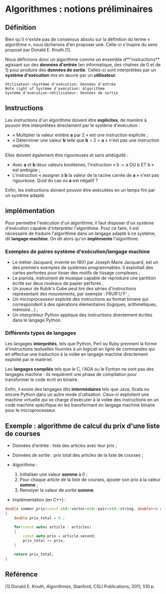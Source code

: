 # Algorithmes : notions préliminaires

## Définition

Bien qu'il n'existe pas de consensus absolu sur la définition du terme « algorithme », nous tâcherons d'en proposer une. Celle-ci s'inspire du sens proposé par Donald E. Knuth [1].

Nous définirons donc un algorithme comme un ensemble d**'instructions** agissant sur des **données d'entrée** (en informatique, des chaînes de 0 et de 1) pour produire des **données de sortie**. Celles-ci sont interprétées par un **système d'exécution** mis en œuvre par un **utilisateur**.

```sequence
Utilisateur->Système d'exécution: Données d'entrée
Note right of Système d'exécution: Algorithme
Système d'exécution->Utilisateur: Données de sortie
```

## Instructions

Les instructions d'un algorithme doivent être **explicites**, de manière à pouvoir être interprétées directement par le système d'exécution :

-   « Multiplier la valeur entière **a** par 2 » est une instruction explicite ;
-   « Déterminer une valeur **b** telle que **b** ÷ 2 = **a** » n'est pas une instruction explicite.

Elles doivent également être rigoureuses et sans ambiguïté :

-   Avec **a** et **b** deux valeurs booléenes, l'instruction « b := a OU b ET b » est ambigüe ;
-   L'instruction « assigner à **b** la valeur de la racine carrée de  **a** » n'est pas rigoureuse. Quid du cas où **a** est négatif ?

Enfin, les instructions doivent pouvoir être exécutées en un temps fini par un système adapté.

## implémentation

Pour permettre l'exécution d'un algorithme, il faut disposer d'un système d'exécution capable d'interpréter l'algorithme. Pour ce faire, il est nécessaire de traduire l'algorithme dans un langage adapté à ce système, dit **langage machine**. On dit alors qu'on **implémente** l'algorithme.

### Exemples de paires système d'exécution/langage machine

-   Le métier Jacquard, inventé en 1801 par Joseph Marie Jacquard, est un des premiers exemples de systèmes programmables. Il exploitait des cartes perforées pour tisser des motifs de tissage complexes ;
-   Le pianola, instrument de musique capable de reproduire une partition écrite sur deux rouleaux de papier perforés ;
-   Un joueur de Rubik's Cube peut lire des séries d'instructions représentant des mouvements, par exemple : FRUR'U'F' ;
-   Un microprocesseur exploite des instructions au format binaire qui correspondent à des opérations élémentaires (logiques, arithmétiques, mémoire…) ;
-   Un interpréteur Python applique des instructions directement écrites dans le langage Python.

### Différents types de langages

Les langages **interprétés**, tels que Python, Perl ou Ruby prennent la forme d'instructions textuelles fournies à un logiciel en ligne de commandes qui en effectue une traduction à la volée en langage machine directement exploité par le matériel.

Les **langages compilés** tels que le C, l'ADA ou le Fortran ne sont pas des langages machine : ils requièrent une phase de compilation pour transformer le code écrit en binaire.

Enfin, il existe des langages dits **intermédaires** tels que Java, Scala ou encore Python dans un autre mode d'utlisation. Ceux-ci exploitent une machine virtuelle qui se charge d'exécuter à la volée des instructions en un code machine spécifique en les transformant en langage machine binaire pour le microprocesseur.

## Exemple : algorithme de calcul du prix d'une liste de courses

-   Données d'entrée : liste des articles avec leur prix ;

-   Données de sortie : prix total des articles de la liste de courses ;

-   Algorithme :
    1.  Initialiser une valeur **somme** à 0 ;
    2.  Pour chaque article de la liste de courses, ajouter son prix à la valeur **somme** ;
    3.  Renvoyer la valeur de sortie **somme**.
    

- Implémentation (en C++) :
```cpp
double sommer_prix(const std::vector<std::pair<std::string, double>>& articles)
{
    double prix_total = 0.;

    for(const auto& article : articles)
    {
        const auto prix = article.second;
        prix_total += prix;
    }

    return prix_total;
}
```

## Référence
[1] Donald E. Knuth, *Algorithmes*, Stanford, CSLI Publications, 2011, 510 p.